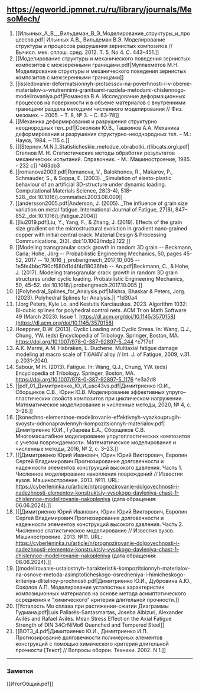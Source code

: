 https://eqworld.ipmnet.ru/ru/library/journals/MesoMech/
---

1. [[Ильиных_А_В_,_Вильдеман_В_Э_Моделирование_структуры_и_процессов.pdf| Ильиных А.В., Вильдеман В.Э. Моделирование структуры и процессов разрушения зернистых композитов // Вычисл. мех. сплош. сред. 2012. Т. 5, No 4. С. 443–451.]]
2. [[Моделирование структуры и механического поведения зернистых композитов с межзеренными границами.pdf|Муллахметов М.Н. Моделирование структуры и механического поведения зернистых композитов с межзеренными границами]] 
3. [[issledovanie-deformatsionnyh-protsessov-na-poverhnosti-i-v-obeme-materialov-s-vnutrennimi-granitsami-razdela-metodami-chislennogo-modelirovaniya.pdf|Романова В.А. Исследование деформационных процессов на поверхности и в объеме материалов с внутренними границами раздела методами численного моделирования // Физ. мезомех. – 2005. – Т. 8, № 3. – С. 63-78]]
4. [[Механика деформирования и разрушения структурно неоднородных тел..pdf|Соколкин Ю.В., Ташкинов А.А. Механика деформирования и разрушения структурно-неоднородных тел. – М.: Наука, 1984. – 115 с.]]
5. [[[Stepnov_M.N.]_Statisticheskie_metodue_obrabotki_r(libcats.org).pdf| Степнов М. Н. Статистические методы обработки результатов механических испытаний. Справочник. - М.: Машиностроение, 1985. - 232 c]] ^463db3
6. [[romanova2003.pdf|Romanova, V., Balokhonov, R., Makarov, P., Schmauder, S., & Soppa, E. (2003). _Simulation of elasto-plastic behaviour of an artificial 3D-structure under dynamic loading. Computational Materials Science, 28(3-4), 518–528._doi:10.1016/j.commatsci.2003.08.009]]
7. [[andersson2005.pdf|Anderson, J. (2005). _The influence of grain size variation on metal fatigue. International Journal of Fatigue, 27(8), 847–852._doi:10.1016/j.ijfatigue.2004]]
8. [[liu2019.pdf|Liu, Y., Yang, F., & Zhang, J. (2019). Effects of the grain size gradient on the microstructural evolution in gradient nano‐grained copper with initial central crack. Material Design & Processing Communications, 2(3). doi:10.1002/mdp2.122 ]]
9. [[Modeling transgranular crack growth in random 3D grain -- Beckmann, Carla; Hohe, Jörg -- Probabilistic Engineering Mechanics, 50, pages 45-52, 2017 -- 10_1016_j_probengmech_2017_10_005 -- 1e5fe4bbc790cf680d1d4f4d18036feb -- An.pdf|Beckmann, C., & Hohe, J. (2017). Modeling transgranular crack growth in random 3D grain structures under cyclic loading. Probabilistic Engineering Mechanics, 50, 45–52. doi:10.1016/j.probengmech.2017.10.005 ]]
10. [[Polyhedral_Splines_for_Analysis.pdf|Mishra, Bhaskar & Peters, Jorg. (2023). Polyhedral Splines for Analysis.]] ^1d30a4
11.  [Jorg Peters, Kyle Lo, and Kestutis Karciauskas. 2023. Algorithm 1032: Bi-cubic splines for polyhedral control nets. ACM Tr on Math Software 49 (March 2023). Issue 1. https://dl.acm.org/doi/10.1145/3570158](https://dl.acm.org/doi/10.1145/3570158)
12. Hoeppner, D.W. (2013). Cyclic Loading and Cyclic Stress. In: Wang, Q.J., Chung, YW. (eds) Encyclopedia of Tribology. Springer, Boston, MA. https://doi.org/10.1007/978-0-387-92897-5_244 ^c717bf
13. A.K. Marmi, A.M. Habraken, L. Duchene. Multiaxial fatigue damage modeling at macro scale of Ti6Al4V alloy // Int. J. of Fatigue, 2009, v.31. p.2031-2040.
14. Sabour, M.H. (2013). Fatigue. In: Wang, Q.J., Chung, YW. (eds) Encyclopedia of Tribology. Springer, Boston, MA. https://doi.org/10.1007/978-0-387-92897-5_1176 ^e3a2d8
15. [[pdf_01_Димитриенко_Ю_И_usc43vs.pdf|Димитриенко Ю.И., Сборщиков С.В., Юрин Ю.В. Моделирование эффективных упруго–пластических свойств композитов при циклическом нагружении. Математическое моделирование и численные методы, 2020, № 4, с. 3–26.]]
16. [[konechno-elementnoe-modelirovanie-effektivnyh-vyazkouprugih-svoystv-odnonapravlennyh-kompozitsionnyh-materialov.pdf|Димитриенко Ю.И., Губарева Е.А., Сборщиков С.В. Многомасштабное моделирование упругопластических композитов с учетом повреждаемости. Математическое моделирование и численные методы, 2016, № 2, c. 3–23.]]
17. [[|Димитриенко Юрий Иванович, Юрин Юрий Викторович, Европин Сергей Владимирович Прогнозирование долговечности и надежности элементов конструкций высокого давления. Часть 1. Численное моделирование накопления повреждений // Известия вузов. Машиностроение. 2013. №11. URL: https://cyberleninka.ru/article/n/prognozirovanie-dolgovechnosti-i-nadezhnosti-elementov-konstruktsiy-vysokogo-davleniya-chast-1-chislennoe-modelirovanie-nakopleniya (дата обращения: 06.06.2024).]]
18. [[|Димитриенко Юрий Иванович, Юрин Юрий Викторович, Европин Сергей Владимирович Прогнозирование долговечности и надежности элементов конструкций высокого давления. Часть 2. Численное статистическое моделирование // Известия вузов. Машиностроение. 2013. №11. URL: https://cyberleninka.ru/article/n/prognozirovanie-dolgovechnosti-i-nadezhnosti-elementov-konstruktsiy-vysokogo-davleniya-chast-1-chislennoe-modelirovanie-nakopleniya (дата обращения: 06.06.2024).]]
19. [[modelirovanie-ustalostnyh-harakteristik-kompozitsionnyh-materialov-na-osnove-metoda-asimptoticheskogo-osredneniya-i-himicheskogo-kriteriya-dlitelnoy-prochnosti.pdf|Димитриенко Ю.И., Дубровина А.Ю., Соколов А.П. Моделирование усталостных характеристик композиционных материалов на основе метода асимптотического осреднения и "химического" критерия длительной прочности.]]
20. [[Усталость Mo сплава при растяжении-сжатии Диаграммы Гудмана.pdf|Luis Pallarés-Santasmartas, Joseba Albizuri, Alexander Avilés and Rafael Avilés. Mean Stress Effect on the Axial Fatigue Strength of DIN 34CrNiMo6 Quenched and Tempered Steel]]
21. [[ВОТ3_4.pdf|Димитриенко Ю.И., Димитриенко И.П. Прогнозирование долговечности полимерных элементов конструкций с помощью химического критерия длительной прочности [Текст] // Вопросы оборон. Техники. 2002. N 1.]]

---
### Заметки
[[ИтогОбщий.pdf]]


